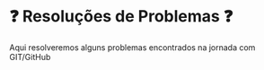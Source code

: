 # :question: Resoluções de Problemas :question:

Aqui resolveremos alguns problemas encontrados na jornada com GIT/GitHub

